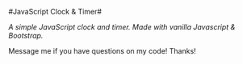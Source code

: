#JavaScript Clock & Timer#

*A simple JavaScript clock and timer. Made with vanilla Javascript & Bootstrap.*

Message me if you have questions on my code!
Thanks!

 